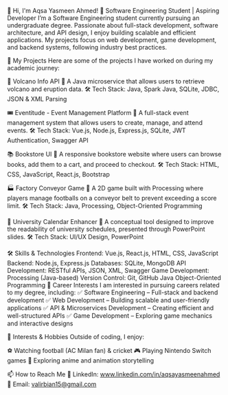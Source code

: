 👋 Hi, I'm Aqsa Yasmeen Ahmed!
🚀 Software Engineering Student | Aspiring Developer
I’m a Software Engineering student currently pursuing an undergraduate degree. Passionate about full-stack development, software architecture, and API design, I enjoy building scalable and efficient applications. My projects focus on web development, game development, and backend systems, following industry best practices.

📌 My Projects
Here are some of the projects I have worked on during my academic journey:

🌋 Volcano Info API
🔹 A Java microservice that allows users to retrieve volcano and eruption data.
🛠️ Tech Stack: Java, Spark Java, SQLite, JDBC, JSON & XML Parsing

🎟️ Eventitude - Event Management Platform
🔹 A full-stack event management system that allows users to create, manage, and attend events.
🛠️ Tech Stack: Vue.js, Node.js, Express.js, SQLite, JWT Authentication, Swagger API

📚 Bookstore UI
🔹 A responsive bookstore website where users can browse books, add them to a cart, and proceed to checkout.
🛠️ Tech Stack: HTML, CSS, JavaScript, React.js,  Bootstrap

🏭 Factory Conveyor Game
🔹 A 2D game built with Processing where players manage footballs on a conveyor belt to prevent exceeding a score limit.
🛠️ Tech Stack: Java, Processing, Object-Oriented Programming

📅 University Calendar Enhancer
🔹 A conceptual tool designed to improve the readability of university schedules, presented through PowerPoint slides.
🛠️ Tech Stack: UI/UX Design, PowerPoint

🛠️ Skills & Technologies
Frontend: Vue.js, React.js, HTML, CSS, JavaScript
Backend: Node.js, Express.js
Databases: SQLite, MongoDB
API Development: RESTful APIs, JSON, XML, Swagger
Game Development: Processing (Java-based)
Version Control: Git, GitHub
Java Object-Oriented Programming
🎯 Career Interests
I am interested in pursuing careers related to my degree, including:
✅ Software Engineering – Full-stack and backend development
✅ Web Development – Building scalable and user-friendly applications
✅ API & Microservices Development – Creating efficient and well-structured APIs
✅ Game Development – Exploring game mechanics and interactive designs

📌 Interests & Hobbies
Outside of coding, I enjoy:

⚽ Watching football (AC Milan fan) & cricket
🎮 Playing Nintendo Switch games
🎥 Exploring anime and animation storytelling

📫 How to Reach Me
💼 LinkedIn: www.linkedin.com/in/aqsayasmeenahmed
📧 Email: valirbian15@gmail.com
